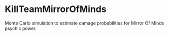 # KillTeamMirrorOfMinds
Monte Carlo simulation to estimate damage probabilities for Mirror Of Minds psychic power.
